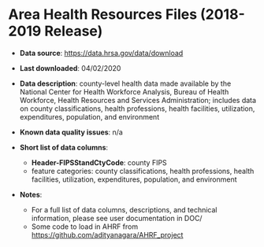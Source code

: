 # Area Health Resources Files (2018-2019 Release)

- **Data source**: https://data.hrsa.gov/data/download

- **Last downloaded**: 04/02/2020

- **Data description**: county-level health data made available by the National Center for Health Workforce Analysis, Bureau of Health Workforce, Health Resources and Services Administration; includes data on county classifications, health professions, health facilities, utilization, expenditures, population, and environment

- **Known data quality issues**: n/a

- **Short list of data columns**: 
	- **Header-FIPSStandCtyCode**: county FIPS
	- feature categories: county classifications, health professions, health facilities, utilization, expenditures, population, and environment

- **Notes**:
	- For a full list of data columns, descriptions, and technical information, please see user documentation in DOC/
	- Some code to load in AHRF from https://github.com/adityanagara/AHRF_project